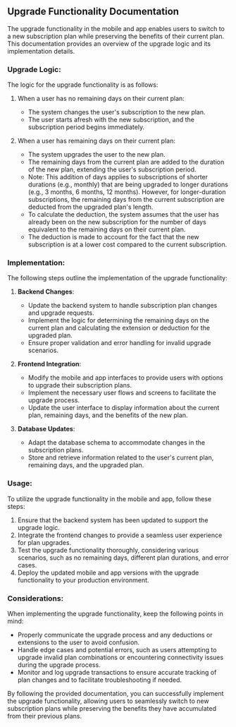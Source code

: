 <!-- @format -->

## Upgrade Functionality Documentation

The upgrade functionality in the mobile and app enables users to switch to a new subscription plan while preserving the benefits of their current plan. This documentation provides an overview of the upgrade logic and its implementation details.

### Upgrade Logic:

The logic for the upgrade functionality is as follows:

1. When a user has no remaining days on their current plan:

   - The system changes the user's subscription to the new plan.
   - The user starts afresh with the new subscription, and the subscription period begins immediately.

2. When a user has remaining days on their current plan:
   - The system upgrades the user to the new plan.
   - The remaining days from the current plan are added to the duration of the new plan, extending the user's subscription period.
   - Note: This addition of days applies to subscriptions of shorter durations (e.g., monthly) that are being upgraded to longer durations (e.g., 3 months, 6 months, 12 months). However, for longer-duration subscriptions, the remaining days from the current subscription are deducted from the upgraded plan's length.
   - To calculate the deduction, the system assumes that the user has already been on the new subscription for the number of days equivalent to the remaining days on their current plan.
   - The deduction is made to account for the fact that the new subscription is at a lower cost compared to the current subscription.

### Implementation:

The following steps outline the implementation of the upgrade functionality:

1. **Backend Changes**:

   - Update the backend system to handle subscription plan changes and upgrade requests.
   - Implement the logic for determining the remaining days on the current plan and calculating the extension or deduction for the upgraded plan.
   - Ensure proper validation and error handling for invalid upgrade scenarios.

2. **Frontend Integration**:

   - Modify the mobile and app interfaces to provide users with options to upgrade their subscription plans.
   - Implement the necessary user flows and screens to facilitate the upgrade process.
   - Update the user interface to display information about the current plan, remaining days, and the benefits of the new plan.

3. **Database Updates**:
   - Adapt the database schema to accommodate changes in the subscription plans.
   - Store and retrieve information related to the user's current plan, remaining days, and the upgraded plan.

### Usage:

To utilize the upgrade functionality in the mobile and app, follow these steps:

1. Ensure that the backend system has been updated to support the upgrade logic.
2. Integrate the frontend changes to provide a seamless user experience for plan upgrades.
3. Test the upgrade functionality thoroughly, considering various scenarios, such as no remaining days, different plan durations, and error cases.
4. Deploy the updated mobile and app versions with the upgrade functionality to your production environment.

### Considerations:

When implementing the upgrade functionality, keep the following points in mind:

- Properly communicate the upgrade process and any deductions or extensions to the user to avoid confusion.
- Handle edge cases and potential errors, such as users attempting to upgrade invalid plan combinations or encountering connectivity issues during the upgrade process.
- Monitor and log upgrade transactions to ensure accurate tracking of plan changes and to facilitate troubleshooting if needed.

By following the provided documentation, you can successfully implement the upgrade functionality, allowing users to seamlessly switch to new subscription plans while preserving the benefits they have accumulated from their previous plans.
